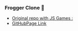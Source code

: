 ### Frogger Clone 🐸

- [Original repo with JS Games :](https://github.com/LoisKOUNINEF/Vanilla_JS_Games)
- [GitHubPage Link](https://loiskouninef.github.io/Frogger/)
